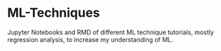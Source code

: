 # ML-Techniques
Jupyter Notebooks and RMD of different ML technique tutorials, mostly regression analysis, to increase my understanding of ML.
